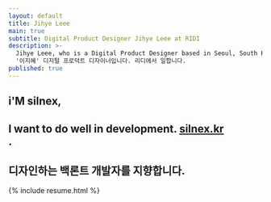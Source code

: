 ```yaml
---
layout: default
title: Jihye Leee
main: true
subtitle: Digital Product Designer Jihye Leee at RIDI
description: >-
  Jihye Leee, who is a Digital Product Designer based in Seoul, South Korea. |
  '이지혜' 디지털 프로덕트 디자이너입니다. 리디에서 일합니다.
published: true
---
```

<div class="intro-animation">
<section class="explanation">
    <h1 class="intro">
    i'M silnex,
    </h1>
    <h1 class="intro">
      	<div class="intro-link">I want to do well in development.
            <a class="transition" href="http://silnex.kr/" target="_blank">
                silnex.kr
            </a>
            <div class="underline-mask transition"></div>
            <div class="underline"></div>
        </div>.
    </h1>
    <h2 class="intro">디자인하는 백론트 개발자를 지향합니다.</h2>
</section>
</div>
{% include resume.html %}
